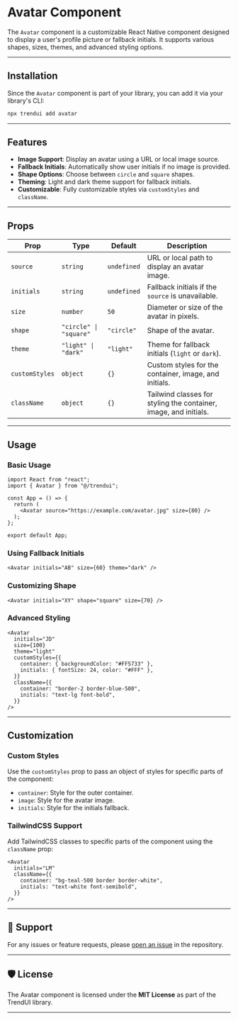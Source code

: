 # Avatar Component

The `Avatar` component is a customizable React Native component designed to display a user's profile picture or fallback initials. It supports various shapes, sizes, themes, and advanced styling options.

---

## Installation

Since the `Avatar` component is part of your library, you can add it via your library's CLI:

```bash
npx trendui add avatar
```

---

## Features

- **Image Support**: Display an avatar using a URL or local image source.
- **Fallback Initials**: Automatically show user initials if no image is provided.
- **Shape Options**: Choose between `circle` and `square` shapes.
- **Theming**: Light and dark theme support for fallback initials.
- **Customizable**: Fully customizable styles via `customStyles` and `className`.

---

## Props

| Prop            | Type                  | Default     | Description                                                     |
|------------------|-----------------------|-------------|-----------------------------------------------------------------|
| `source`        | `string`              | `undefined` | URL or local path to display an avatar image.                   |
| `initials`      | `string`              | `undefined` | Fallback initials if the `source` is unavailable.              |
| `size`          | `number`              | `50`        | Diameter or size of the avatar in pixels.                      |
| `shape`         | `"circle" \| "square"`| `"circle"`  | Shape of the avatar.                                           |
| `theme`         | `"light" \| "dark"`   | `"light"`   | Theme for fallback initials (`light` or `dark`).               |
| `customStyles`  | `object`              | `{}`        | Custom styles for the container, image, and initials.          |
| `className`     | `object`              | `{}`        | Tailwind classes for styling the container, image, and initials.|

---

## Usage

### Basic Usage
```tsx
import React from "react";
import { Avatar } from "@/trendui";

const App = () => {
  return (
    <Avatar source="https://example.com/avatar.jpg" size={80} />
  );
};

export default App;
```

### Using Fallback Initials
```tsx
<Avatar initials="AB" size={60} theme="dark" />
```

### Customizing Shape
```tsx
<Avatar initials="XY" shape="square" size={70} />
```

### Advanced Styling
```tsx
<Avatar
  initials="JD"
  size={100}
  theme="light"
  customStyles={{
    container: { backgroundColor: "#FF5733" },
    initials: { fontSize: 24, color: "#FFF" },
  }}
  className={{
    container: "border-2 border-blue-500",
    initials: "text-lg font-bold",
  }}
/>
```

---

## Customization

### Custom Styles
Use the `customStyles` prop to pass an object of styles for specific parts of the component:

- `container`: Style for the outer container.
- `image`: Style for the avatar image.
- `initials`: Style for the initials fallback.

### TailwindCSS Support
Add TailwindCSS classes to specific parts of the component using the `className` prop:

```tsx
<Avatar
  initials="LM"
  className={{
    container: "bg-teal-500 border border-white",
    initials: "text-white font-semibold",
  }}
/>
```

---

## 💬 Support

For any issues or feature requests, please [open an issue](https://github.com/trendui/react-native/issues) in the repository.

---

## 🛡 License

The Avatar component is licensed under the **MIT License** as part of the TrendUI library.

---